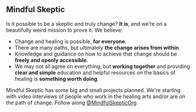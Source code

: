 ## Mindful Skeptic

Is it possible to be a skeptic and truly change? **It is**, and we're on a beautifully weird mission to prove it. We believe:
- Change and healing is possible, **for everyone**.
- There are many paths, but ultimately **the change arises from within**.
- Knowledge and guidance on how to achieve that change should be **freely and openly accessible**.
- We may not all agree on everything, but **working together** and providing **clear and simple** education and helpful resources on the basics of healing is **something worth doing**.

Mindful Skeptic has some big and small projects planned. We're starting with video interviews of people who work in the healing arts and/or are on the path of change. Follow along [@MindfulSkepticOrg](https://www.instagram.com/MindfulSkepticOrg)